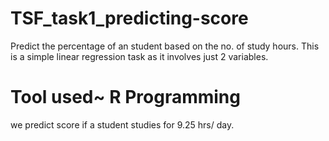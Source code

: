 # TSF_task1_predicting-score
Predict the percentage of an student based on the no. of study hours.  This is a simple linear regression task as it involves just 2 variables.
# Tool used~ R Programming
we predict score if a student studies for 9.25 hrs/ day.
